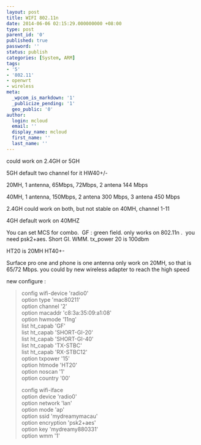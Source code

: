```yaml
---
layout: post
title: WIFI 802.11n
date: 2014-06-06 02:15:29.000000000 +08:00
type: post
parent_id: '0'
published: true
password: ''
status: publish
categories: [System, ARM]
tags:
- '5'
- '802.11'
- openwrt
- wireless
meta:
  _wpcom_is_markdown: '1'
  _publicize_pending: '1'
  geo_public: '0'
author:
  login: mcloud
  email: ''
  display_name: mcloud
  first_name: ''
  last_name: ''
---
```

<p>could work on 2.4GH or 5GH</p>
<p>5GH default two channel for it HW40+/-</p>
<p>20MH, 1 antenna, 65Mbps, 72Mbps, 2 antena 144 Mbps</p>
<p>40MH, 1 antenna, 150Mbps, 2 antena 300 Mbps, 3 antena 450 Mbps</p>
<p>2.4GH could work on both, but not stable on 40MH, channel 1-11</p>
<p>4GH default work on 40MHZ</p>
<p>You can set MCS for combo.  GF : green field. only works on 802.11n .  you need psk2+aes. Short GI. WMM. tx_power 20 is 100dbm</p>
<p>HT20 is 20MH HT40+-</p>
<p>Surface pro one and phone is one antenna only work on 20MH, so that is 65/72 Mbps. you could by new wireless adapter to reach the high speed</p>
<p>new configure :</p>
<blockquote><p>config wifi-device 'radio0'<br />
option type 'mac80211'<br />
option channel '2'<br />
option macaddr 'c8:3a:35:09:a1:08'<br />
option hwmode '11ng'<br />
list ht_capab 'GF'<br />
list ht_capab 'SHORT-GI-20'<br />
list ht_capab 'SHORT-GI-40'<br />
list ht_capab 'TX-STBC'<br />
list ht_capab 'RX-STBC12'<br />
option txpower '15'<br />
option htmode 'HT20'<br />
option noscan '1'<br />
option country '00'</p>
<p>config wifi-iface<br />
option device 'radio0'<br />
option network 'lan'<br />
option mode 'ap'<br />
option ssid 'mydreamymacau'<br />
option encryption 'psk2+aes'<br />
option key 'mydreamy880331'<br />
option wmm '1'</p></blockquote>
